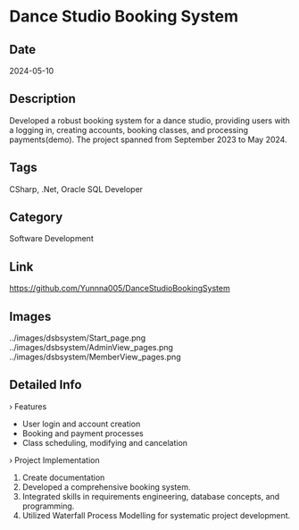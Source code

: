 # Dance Studio Booking System

## Date 
2024-05-10

## Description
Developed a robust booking system for a dance studio, providing users with a logging in, creating accounts, booking classes, and processing payments(demo). The project spanned from September 2023 to May 2024.

## Tags
CSharp, .Net, Oracle SQL Developer

## Category
Software Development

## Link
https://github.com/Yunnna005/DanceStudioBookingSystem

## Images
../images/dsbsystem/Start_page.png
../images/dsbsystem/AdminView_pages.png
../images/dsbsystem/MemberView_pages.png

## Detailed Info
› Features

* User login and account creation
* Booking and payment processes
* Class scheduling, modifying and cancelation

› Project Implementation

1. Create documentation
1. Developed a comprehensive booking system.
1. Integrated skills in requirements engineering, database concepts, and programming.
1. Utilized Waterfall Process Modelling for systematic project development.
